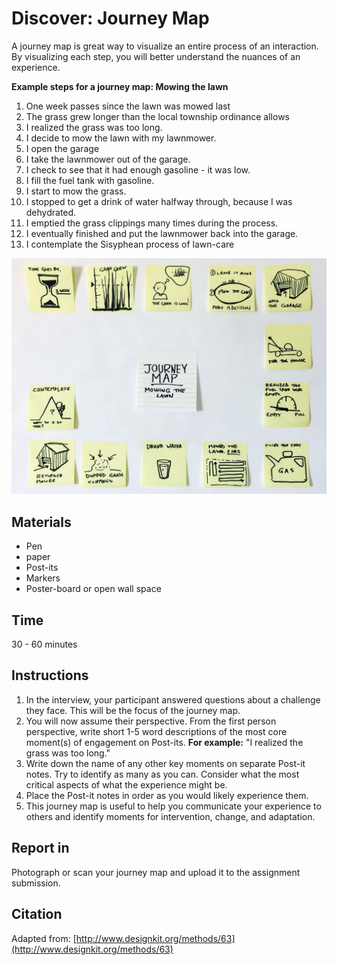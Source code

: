 # Discover: Journey Map

A journey map is great way to visualize an entire process of an interaction. By visualizing each step, you will better understand the nuances of an experience.

**Example steps for a journey map: Mowing the lawn**

1. One week passes since the lawn was mowed last
2. The grass grew longer than the local township ordinance allows
3. I realized the grass was too long.
4. I decide to mow the lawn with my lawnmower.
5. I open the garage
6. I take the lawnmower out of the garage.
7. I check to see that it had enough gasoline - it was low.
8. I fill the fuel tank with gasoline.
9. I start to mow the grass.
10. I stopped to get a drink of water halfway through, because I was dehydrated.
11. I emptied the grass clippings many times during the process.
12. I eventually finished and put the lawnmower back into the garage.
13. I contemplate the Sisyphean process of lawn-care

![Photo of journey map for mowing a lawn](/assets/journey-map-post-its.jpg)

## Materials

* Pen
* paper
* Post-its
* Markers
* Poster-board or open wall space

## Time

30 - 60 minutes

## Instructions

1. In the interview, your participant answered questions about a challenge they face. This will be the focus of the journey map.
2. You will now assume their perspective. From the first person perspective, write short 1-5 word descriptions of the most core moment\(s\) of engagement on Post-its. **For example:** "I realized the grass was too long."
3. Write down the name of any other key moments on separate Post-it notes. Try to identify as many as you can. Consider what the most critical aspects of what the experience might be. 
4. Place the Post-it notes in order as you would likely experience them.
5. This journey map is useful to help you communicate your experience to others and identify moments for intervention, change, and adaptation.

## Report in

Photograph or scan your journey map and upload it to the assignment submission.

## Citation

Adapted from: [http://www.designkit.org/methods/63](http://www.designkit.org/methods/63)

